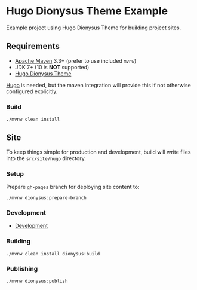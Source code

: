 # Hugo Dionysus Theme Example

Example project using Hugo Dionysus Theme for building project sites.

## Requirements

* [Apache Maven](https://maven.apache.org/) 3.3+ (prefer to use included `mvnw`)
* JDK 7+ (10 is **NOT** supported)
* [Hugo Dionysus Theme](https://github.com/jdillon/hugo-dionysus-theme)

[Hugo](https://gohugo.io/getting-started/installing/) is needed, but the maven integration will provide this if
not otherwise configured explicitly.

### Build

    ./mvnw clean install

## Site 

To keep things simple for production and development, build will write files into the `src/site/hugo` directory.
 
### Setup

Prepare `gh-pages` branch for deploying site content to:

    ./mvnw dionysus:prepare-branch

### Development

* [Development](src/site/hugo/README.md)

### Building

    ./mvnw clean install dionysus:build
    
### Publishing

    ./mvnw dionysus:publish

